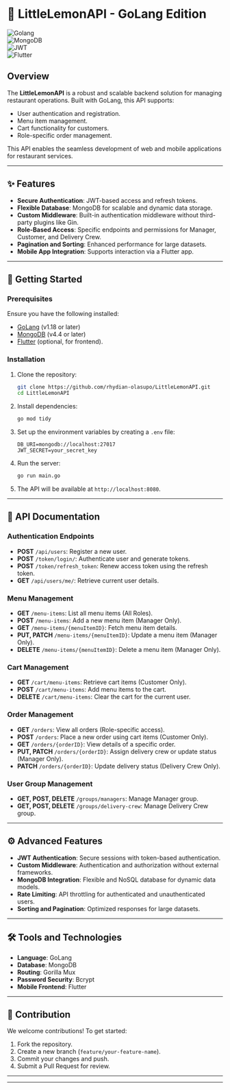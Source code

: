 # 🍋 LittleLemonAPI - GoLang Edition

![Golang](https://img.shields.io/badge/Go-00ADD8?style=for-the-badge&logo=go&logoColor=white)  
![MongoDB](https://img.shields.io/badge/MongoDB-47A248?style=for-the-badge&logo=mongodb&logoColor=white)  
![JWT](https://img.shields.io/badge/JWT-black?style=for-the-badge&logo=JSON%20web%20tokens)  
![Flutter](https://img.shields.io/badge/Flutter-02569B?style=for-the-badge&logo=flutter&logoColor=white)  

## Overview  
The **LittleLemonAPI** is a robust and scalable backend solution for managing restaurant operations. Built with GoLang, this API supports:
- User authentication and registration.
- Menu item management.
- Cart functionality for customers.
- Role-specific order management.  

This API enables the seamless development of web and mobile applications for restaurant services.

---

## ✨ Features  

- **Secure Authentication**: JWT-based access and refresh tokens.  
- **Flexible Database**: MongoDB for scalable and dynamic data storage.  
- **Custom Middleware**: Built-in authentication middleware without third-party plugins like Gin.  
- **Role-Based Access**: Specific endpoints and permissions for Manager, Customer, and Delivery Crew.  
- **Pagination and Sorting**: Enhanced performance for large datasets.  
- **Mobile App Integration**: Supports interaction via a Flutter app.

---

## 🚀 Getting Started  

### Prerequisites  
Ensure you have the following installed:  
- [GoLang](https://golang.org/) (v1.18 or later)  
- [MongoDB](https://www.mongodb.com/) (v4.4 or later)  
- [Flutter](https://flutter.dev/) (optional, for frontend).  

### Installation  

1. Clone the repository:  
   ```bash
   git clone https://github.com/rhydian-olasupo/LittleLemonAPI.git
   cd LittleLemonAPI
   ```

2. Install dependencies:  
   ```bash
   go mod tidy
   ```

3. Set up the environment variables by creating a `.env` file:  
   ```plaintext
   DB_URI=mongodb://localhost:27017
   JWT_SECRET=your_secret_key
   ```

4. Run the server:  
   ```bash
   go run main.go
   ```

5. The API will be available at `http://localhost:8080`.

---

## 📖 API Documentation  

### **Authentication Endpoints**
- **POST** `/api/users`: Register a new user.
- **POST** `/token/login/`: Authenticate user and generate tokens.
- **POST** `/token/refresh_token`: Renew access token using the refresh token.
- **GET** `/api/users/me/`: Retrieve current user details.

### **Menu Management**
- **GET** `/menu-items`: List all menu items (All Roles).  
- **POST** `/menu-items`: Add a new menu item (Manager Only).  
- **GET** `/menu-items/{menuItemID}`: Fetch menu item details.  
- **PUT, PATCH** `/menu-items/{menuItemID}`: Update a menu item (Manager Only).  
- **DELETE** `/menu-items/{menuItemID}`: Delete a menu item (Manager Only).

### **Cart Management**
- **GET** `/cart/menu-items`: Retrieve cart items (Customer Only).  
- **POST** `/cart/menu-items`: Add menu items to the cart.  
- **DELETE** `/cart/menu-items`: Clear the cart for the current user.

### **Order Management**
- **GET** `/orders`: View all orders (Role-specific access).  
- **POST** `/orders`: Place a new order using cart items (Customer Only).  
- **GET** `/orders/{orderID}`: View details of a specific order.  
- **PUT, PATCH** `/orders/{orderID}`: Assign delivery crew or update status (Manager Only).  
- **PATCH** `/orders/{orderID}`: Update delivery status (Delivery Crew Only).  

### **User Group Management**
- **GET, POST, DELETE** `/groups/managers`: Manage Manager group.  
- **GET, POST, DELETE** `/groups/delivery-crew`: Manage Delivery Crew group.  

---

## ⚙️ Advanced Features  

- **JWT Authentication**: Secure sessions with token-based authentication.  
- **Custom Middleware**: Authentication and authorization without external frameworks.  
- **MongoDB Integration**: Flexible and NoSQL database for dynamic data models.  
- **Rate Limiting**: API throttling for authenticated and unauthenticated users.  
- **Sorting and Pagination**: Optimized responses for large datasets.  

---

## 🛠️ Tools and Technologies  

- **Language**: GoLang  
- **Database**: MongoDB  
- **Routing**: Gorilla Mux  
- **Password Security**: Bcrypt  
- **Mobile Frontend**: Flutter  

---

## 🌟 Contribution  

We welcome contributions! To get started:  
1. Fork the repository.  
2. Create a new branch (`feature/your-feature-name`).  
3. Commit your changes and push.  
4. Submit a Pull Request for review.  

---
---
